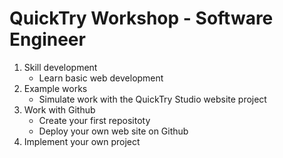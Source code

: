 # QuickTry Workshop - Software Engineer

1. Skill development
    - Learn basic web development
2. Example works
    - Simulate work with the QuickTry Studio website project
3. Work with Github
    - Create your first repositoty
    - Deploy your own web site on Github
4. Implement your own project
